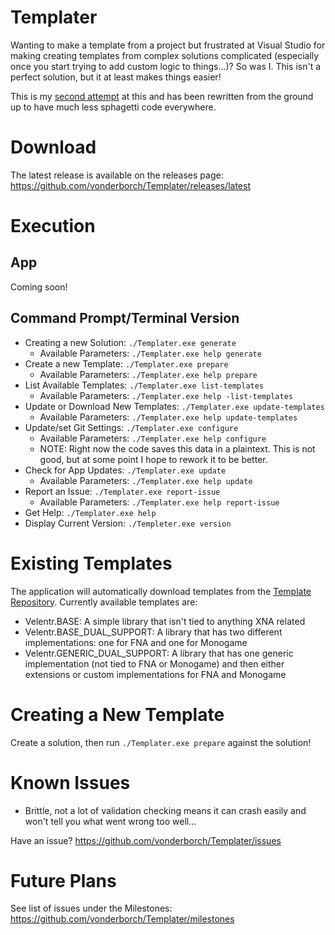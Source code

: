 # Templater
Wanting to make a template from a project but frustrated at Visual Studio for making creating templates from complex solutions complicated (especially once you start trying to add custom logic to things...)? So was I. This isn't a perfect solution, but it at least makes things easier!

This is my [second attempt](https://github.com/vonderborch/SolutionCreator) at this and has been rewritten from the ground up to have much less sphagetti code everywhere.

# Download
The latest release is available on the releases page: https://github.com/vonderborch/Templater/releases/latest

# Execution

## App
Coming soon!

## Command Prompt/Terminal Version
- Creating a new Solution: `./Templater.exe generate`
    - Available Parameters: `./Templater.exe help generate`
- Create a new Template: `./Templater.exe prepare`
    - Available Parameters: `./Templater.exe help prepare`
- List Available Templates: `./Templater.exe list-templates`
    - Available Parameters: `./Templater.exe help -list-templates`
- Update or Download New Templates: `./Templater.exe update-templates`
    - Available Parameters: `./Templater.exe help update-templates`
- Update/set Git Settings: `./Templater.exe configure`
    - Available Parameters: `./Templater.exe help configure`
    - NOTE: Right now the code saves this data in a plaintext. This is not good, but at some point I hope to rework it to be better.
- Check for App Updates: `./Templater.exe update`
    - Available Parameters: `./Templater.exe help update`
- Report an Issue: `./Templater.exe report-issue`
    - Available Parameters: `./Templater.exe help report-issue`
- Get Help: `./Templater.exe help`
- Display Current Version: `./Templeter.exe version`

# Existing Templates
The application will automatically download templates from the [Template Repository](https://github.com/vonderborch/Templater-Templates). Currently available templates are:
- Velentr.BASE: A simple library that isn't tied to anything XNA related
- Velentr.BASE_DUAL_SUPPORT: A library that has two different implementations: one for FNA and one for Monogame
- Velentr.GENERIC_DUAL_SUPPORT: A library that has one generic implementation (not tied to FNA or Monogame) and then either extensions or custom implementations for FNA and Monogame

# Creating a New Template
Create a solution, then run `./Templater.exe prepare` against the solution!

# Known Issues
- Brittle, not a lot of validation checking means it can crash easily and won't tell you what went wrong too well...

Have an issue? https://github.com/vonderborch/Templater/issues

# Future Plans
See list of issues under the Milestones: https://github.com/vonderborch/Templater/milestones
